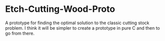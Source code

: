 # Etch-Cutting-Wood-Proto
A prototype for finding the optimal solution to the classic cutting stock problem. I think it will be simpler to create a prototype in pure C and then to go from there.
